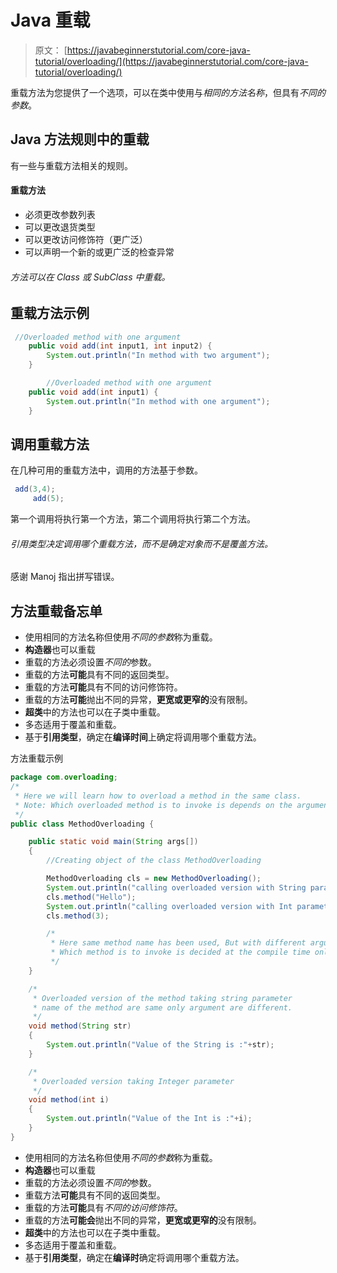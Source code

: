 # Java 重载

> 原文： [https://javabeginnerstutorial.com/core-java-tutorial/overloading/](https://javabeginnerstutorial.com/core-java-tutorial/overloading/)

重载方法为您提供了一个选项，可以在类中使用与*相同的方法名称*，但具有*不同的参数*。

## Java 方法规则中的重载

有一些与重载方法相关的规则。

#### 重载方法

*   必须更改参数列表
*   可以更改退货类型
*   可以更改访问修饰符（更广泛）
*   可以声明一个新的或更广泛的检查异常

###### 方法可以在 Class 或 SubClass 中重载。

## 重载方法示例

```java
 //Overloaded method with one argument
	public void add(int input1, int input2) {
		System.out.println("In method with two argument");
	}

        //Overloaded method with one argument
	public void add(int input1) {
		System.out.println("In method with one argument");
	}
```

## 调用重载方法

在几种可用的重载方法中，调用的方法基于参数。

```java
 add(3,4);
     add(5);
```

第一个调用将执行第一个方法，第二个调用将执行第二个方法。

###### 引用类型决定调用哪个重载方法，而不是确定对象而不是覆盖方法。

感谢 Manoj 指出拼写错误。

## 方法重载备忘单

*   使用相同的方法名称但使用*不同的参数*称为重载。
*   **构造器**也可以重载
*   重载的方法必须设置*不同的*参数。
*   重载的方法**可能**具有不同的返回类型。
*   重载的方法**可能**具有不同的访问修饰符。
*   重载的方法**可能**抛出不同的异常，**更宽或更窄的**没有限制。
*   **超类**中的方法也可以在子类中重载。
*   多态适用于覆盖和重载。
*   基于**引用类型**，确定在**编译时间**上确定将调用哪个重载方法。

方法重载示例

```java
package com.overloading;
/*
 * Here we will learn how to overload a method in the same class.
 * Note: Which overloaded method is to invoke is depends on the argument passed to method.
 */
public class MethodOverloading {

	public static void main(String args[])
	{
		//Creating object of the class MethodOverloading

		MethodOverloading cls = new MethodOverloading();
		System.out.println("calling overloaded version with String parameter");
		cls.method("Hello");
		System.out.println("calling overloaded version with Int parameter");
		cls.method(3);

		/*
		 * Here same method name has been used, But with different argument.
		 * Which method is to invoke is decided at the compile time only
		 */
	}

	/*
	 * Overloaded version of the method taking string parameter
	 * name of the method are same only argument are different.
	 */
	void method(String str)
	{
		System.out.println("Value of the String is :"+str);
	}

	/*
	 * Overloaded version taking Integer parameter
	 */
	void method(int i)
	{
		System.out.println("Value of the Int is :"+i);
	}
}
```



*   使用相同的方法名称但使用*不同的参数*称为重载。
*   **构造器**也可以重载
*   重载的方法必须设置*不同的*参数。
*   重载方法**可能**具有不同的返回类型。
*   重载的方法**可能**具有*不同的访问修饰符*。
*   重载的方法**可能会**抛出不同的异常，**更宽或更窄的**没有限制。
*   **超类**中的方法也可以在子类中重载。
*   多态适用于覆盖和重载。
*   基于**引用类型**，确定在**编译时**确定将调用哪个重载方法。